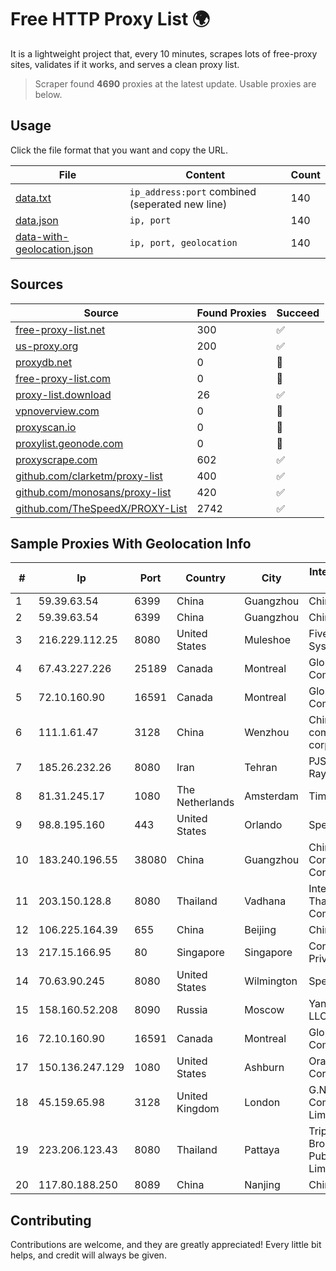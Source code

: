 
# Free HTTP Proxy List 🌍

It is a lightweight project that, every 10 minutes, scrapes lots of free-proxy sites, validates if it works, and serves a clean proxy list.


> Scraper found **4690** proxies at the latest update. Usable proxies are below.

## Usage

Click the file format that you want and copy the URL.


|File|Content|Count|
|----|-------|-----|
|[data.txt](https://raw.githubusercontent.com/themiralay/Proxy-List-World/master/data.txt)|`ip_address:port` combined (seperated new line)|140|
|[data.json](https://raw.githubusercontent.com/themiralay/Proxy-List-World/master/data.json)|`ip, port`|140|
|[data-with-geolocation.json](https://raw.githubusercontent.com/themiralay/Proxy-List-World/master/data-with-geolocation.json)|`ip, port, geolocation`|140|

## Sources

|Source|Found Proxies|Succeed|
|------|-------------|-------|
|[free-proxy-list.net](https://free-proxy-list.net)|300|✅|
|[us-proxy.org](https://www.us-proxy.org)|200|✅|
|[proxydb.net](http://proxydb.net)|0|🚫|
|[free-proxy-list.com](https://free-proxy-list.com/?page=&port=&type%5B%5D=http&type%5B%5D=https&up_time=0&search=Search)|0|🚫|
|[proxy-list.download](https://www.proxy-list.download/HTTP)|26|✅|
|[vpnoverview.com](https://vpnoverview.com/privacy/anonymous-browsing/free-proxy-servers)|0|🚫|
|[proxyscan.io](https://www.proxyscan.io)|0|🚫|
|[proxylist.geonode.com](https://proxylist.geonode.com/api/proxy-list?limit=300&page=1&sort_by=lastChecked&sort_type=desc&protocols=http,https)|0|🚫|
|[proxyscrape.com](https://api.proxyscrape.com/v2/?request=displayproxies&protocol=http&timeout=10000&country=all&ssl=all&anonymity=all)|602|✅|
|[github.com/clarketm/proxy-list](https://raw.githubusercontent.com/clarketm/proxy-list/master/proxy-list-raw.txt)|400|✅|
|[github.com/monosans/proxy-list](https://raw.githubusercontent.com/monosans/proxy-list/main/proxies/http.txt)|420|✅|
|[github.com/TheSpeedX/PROXY-List](https://raw.githubusercontent.com/TheSpeedX/PROXY-List/master/http.txt)|2742|✅|


## Sample Proxies With Geolocation Info

|#|Ip|Port|Country|City|Internet Service Provider|
|-|--|----|-------|----|-------------------------|
|1|59.39.63.54|6399|China|Guangzhou|Chinanet|
|2|59.39.63.54|6399|China|Guangzhou|Chinanet|
|3|216.229.112.25|8080|United States|Muleshoe|Five Area Systems, LLC|
|4|67.43.227.226|25189|Canada|Montreal|GloboTech Communications|
|5|72.10.160.90|16591|Canada|Montreal|GloboTech Communications|
|6|111.1.61.47|3128|China|Wenzhou|China Mobile communications corporation|
|7|185.26.232.26|8080|Iran|Tehran|PJSC "Badr Rayan Jonoob"|
|8|81.31.245.17|1080|The Netherlands|Amsterdam|TimeWeb Ltd.|
|9|98.8.195.160|443|United States|Orlando|Spectrum|
|10|183.240.196.55|38080|China|Guangzhou|China Mobile Communications Corporation|
|11|203.150.128.8|8080|Thailand|Vadhana|Internet Thailand Company Ltd|
|12|106.225.164.39|655|China|Beijing|China Telecom|
|13|217.15.166.95|80|Singapore|Singapore|Contabo Asia Private Limited|
|14|70.63.90.245|8080|United States|Wilmington|Spectrum|
|15|158.160.52.208|8090|Russia|Moscow|Yandex.Cloud LLC|
|16|72.10.160.90|16591|Canada|Montreal|GloboTech Communications|
|17|150.136.247.129|1080|United States|Ashburn|Oracle Corporation|
|18|45.159.65.98|3128|United Kingdom|London|G.Network Communications Limited|
|19|223.206.123.43|8080|Thailand|Pattaya|Triple T Broadband Public Company Limited|
|20|117.80.188.250|8089|China|Nanjing|China Telecom|



## Contributing

Contributions are welcome, and they are greatly appreciated! Every
little bit helps, and credit will always be given.

